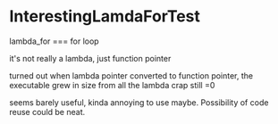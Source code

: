 # InterestingLamdaForTest
lambda_for === for loop

it's not really a lambda, just function pointer

turned out when lambda pointer converted to function pointer, the executable grew in size from all the lambda crap still =0

seems barely useful, kinda annoying to use maybe. Possibility of code reuse could be neat.
